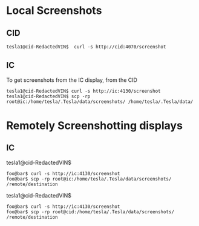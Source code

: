 
# Local Screenshots

## CID

```console
tesla1@cid-RedactedVIN$  curl -s http://cid:4070/screenshot
```

## IC

To get screenshots from the IC display, from the CID

```console
tesla1@cid-RedactedVIN$ curl -s http://ic:4130/screenshot
tesla1@cid-RedactedVIN$ scp -rp root@ic:/home/tesla/.Tesla/data/screenshots/ /home/tesla/.Tesla/data/
```

# Remotely Screenshotting displays

## IC

tesla1@cid-RedactedVIN$ 
```console
foo@bar$ curl -s http://ic:4130/screenshot
foo@bar$ scp -rp root@ic:/home/tesla/.Tesla/data/screenshots/ /remote/destination
```
tesla1@cid-RedactedVIN$ 
```console
foo@bar$ curl -s http://ic:4130/screenshot
foo@bar$ scp -rp root@cid:/home/tesla/.Tesla/data/screenshots/ /remote/destination
```

